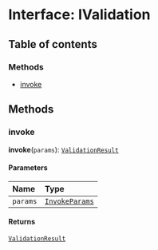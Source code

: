 # Interface: IValidation

## Table of contents

### Methods

* [invoke](/en/auto-docs/interface/interfaces/IValidation.md#invoke)

## Methods

### invoke

**invoke**(`params`): [`ValidationResult`](/en/auto-docs/interface/interfaces/ValidationResult.md)

#### Parameters

| Name | Type |
| :------ | :------ |
| `params` | [`InvokeParams`](/en/auto-docs/interface/interfaces/InvokeParams.md) |

#### Returns

[`ValidationResult`](/en/auto-docs/interface/interfaces/ValidationResult.md)
